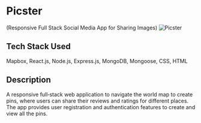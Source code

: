 # Picster
(Responsive Full Stack Social Media App for Sharing Images)
![Picster](https://i.ibb.co/w4bZ3W5/Picster.png)

## Tech Stack Used
Mapbox, React.js, Node.js, Express.js, MongoDB, Mongoose, CSS, HTML

## Description
A responsive full‑stack web application to navigate the world map to create pins, where users can share their reviews and ratings for
different places. The app provides user registration and authentication features to create and view all the pins.
